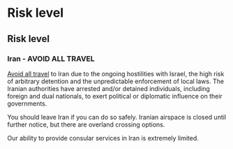 # Risk level

## Risk level

### Iran - AVOID ALL TRAVEL

[Avoid all travel](#levels "Risk Levels") to Iran due to the ongoing hostilities with Israel, the high risk of arbitrary detention and the unpredictable enforcement of local laws. The Iranian authorities have arrested and/or detained individuals, including foreign and dual nationals, to exert political or diplomatic influence on their governments.

You should leave Iran if you can do so safely. Iranian airspace is closed until further notice, but there are overland crossing options.

Our ability to provide consular services in Iran is extremely limited.